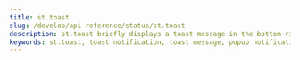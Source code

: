 ```yaml
---
title: st.toast
slug: /develop/api-reference/status/st.toast
description: st.toast briefly displays a toast message in the bottom-right corner
keywords: st.toast, toast notification, toast message, popup notification, temporary message, corner notification, brief message, notification popup
---
```


<Autofunction function="streamlit.toast" />
